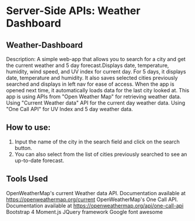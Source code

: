 # Server-Side APIs: Weather Dashboard

## Weather-Dashboard

Description:
A simple web-app that allows you to search for a city and get the current weather and 5 day forecast.Displays date, temperature, humidity, wind speed, and UV index for current day. For 5 days, it displays date, temperature and humidity. It also saves selected cities previously searched and displays in left nav for ease of access. When the app is opened next time, it automatically loads data for the last city looked at.
This app is using APIs from "Open Weather Map" for retrieving weather data. Using "Current Weather data" API for the current day weather data. Using "One Call API" for UV Index and 5 day weather data.

## How to use:

1. Input the name of the city in the search field and click on the search button.
2. You can also select from the list of cities previously searched to see an up-to-date forecast.

## Tools Used

OpenWeatherMap's current Weather data API. Documentation available at https://openweathermap.org/current
OpenWeatherMap's One Call API. Documentation available at https://openweathermap.org/api/one-call-api
Bootstrap 4
Moment.js
JQuery framework
Google font awesome
